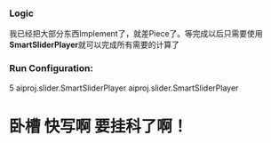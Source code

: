 ### Logic
我已经把大部分东西Implement了，就差Piece了。等完成以后只需要使用**SmartSliderPlayer**就可以完成所有需要的计算了

### Run Configuration:
5 aiproj.slider.SmartSliderPlayer aiproj.slider.SmartSliderPlayer

# 卧槽 快写啊 要挂科了啊！
